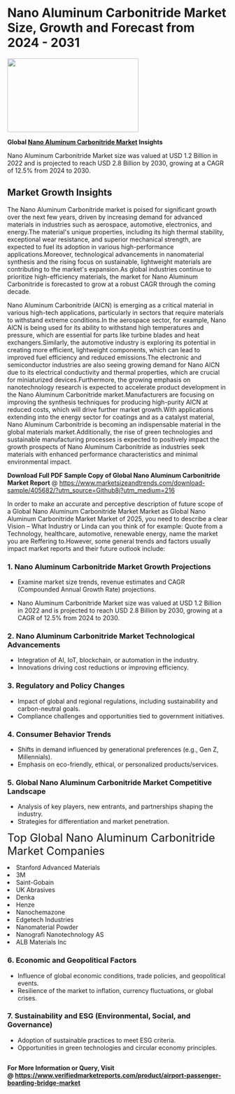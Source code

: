 <H1>Nano Aluminum Carbonitride Market Size, Growth and Forecast from 2024 - 2031</H1><img class="aligncenter size-medium wp-image-584254" src="https://thirdeyenews.in/wp-content/uploads/2024/09/Global-Market-Research-300x168.jpeg" alt="" width="300" height="168" /><p><strong>Global&nbsp;<a href="https://www.marketsizeandtrends.com/download-sample/405682/?utm_source=Github8j?utm_medium=216">Nano Aluminum Carbonitride Market</a> Insights</strong></p><p>Nano Aluminum Carbonitride Market size was valued at USD 1.2 Billion in 2022 and is projected to reach USD 2.8 Billion by 2030, growing at a CAGR of 12.5% from 2024 to 2030.</p><p><h2>Market Growth Insights</h2> <p>The Nano Aluminum Carbonitride market is poised for significant growth over the next few years, driven by increasing demand for advanced materials in industries such as aerospace, automotive, electronics, and energy.The material's unique properties, including its high thermal stability, exceptional wear resistance, and superior mechanical strength, are expected to fuel its adoption in various high-performance applications.Moreover, technological advancements in nanomaterial synthesis and the rising focus on sustainable, lightweight materials are contributing to the market's expansion.As global industries continue to prioritize high-efficiency materials, the market for Nano Aluminum Carbonitride is forecasted to grow at a robust CAGR through the coming decade.</p> <p>Nano Aluminum Carbonitride (AlCN) is emerging as a critical material in various high-tech applications, particularly in sectors that require materials to withstand extreme conditions.In the aerospace sector, for example, Nano AlCN is being used for its ability to withstand high temperatures and pressure, which are essential for parts like turbine blades and heat exchangers.Similarly, the automotive industry is exploring its potential in creating more efficient, lightweight components, which can lead to improved fuel efficiency and reduced emissions.The electronic and semiconductor industries are also seeing growing demand for Nano AlCN due to its electrical conductivity and thermal properties, which are crucial for miniaturized devices.Furthermore, the growing emphasis on nanotechnology research is expected to accelerate product development in the Nano Aluminum Carbonitride market.Manufacturers are focusing on improving the synthesis techniques for producing high-purity AlCN at reduced costs, which will drive further market growth.With applications extending into the energy sector for coatings and as a catalyst material, Nano Aluminum Carbonitride is becoming an indispensable material in the global materials market.Additionally, the rise of green technologies and sustainable manufacturing processes is expected to positively impact the growth prospects of Nano Aluminum Carbonitride as industries seek materials with enhanced performance characteristics and minimal environmental impact.<p><span class=""><strong>Download Full PDF Sample Copy of Global Nano Aluminum Carbonitride Market Report</strong> @ <a href="https://www.marketsizeandtrends.com/download-sample/405682/?utm_source=Github8j?utm_medium=216" target="_blank">https://www.marketsizeandtrends.com/download-sample/405682/?utm_source=Github8j?utm_medium=216</a></span></p><p>In order to make an accurate and perceptive description of future scope of a Global&nbsp;Nano Aluminum Carbonitride Market Market as Global&nbsp;Nano Aluminum Carbonitride Market Market of 2025, you need to describe a clear Vision &ndash; What Industry or Linda can you think of for example: Quote from a Technology, healthcare, automotive, renewable energy, name the market you are Reffering to.However, some general trends and factors usually impact market reports and their future outlook include:</p><h3>1.&nbsp;<strong>Nano Aluminum Carbonitride Market Growth Projections</strong></h3><ul><li>Examine market size trends, revenue estimates and CAGR (Compounded Annual Growth Rate) projections.</li><li><p>Nano Aluminum Carbonitride Market size was valued at USD 1.2 Billion in 2022 and is projected to reach USD 2.8 Billion by 2030, growing at a CAGR of 12.5% from 2024 to 2030.</p></li></ul><h3>2.&nbsp;<strong>Nano Aluminum Carbonitride Market Technological Advancements</strong></h3><ul><li>Integration of AI, IoT, blockchain, or automation in the industry.</li><li>Innovations driving cost reductions or improving efficiency.</li></ul><h3>3.&nbsp;<strong>Regulatory and Policy Changes</strong></h3><ul><li>Impact of global and regional regulations, including sustainability and carbon-neutral goals.</li><li>Compliance challenges and opportunities tied to government initiatives.</li></ul><h3>4.&nbsp;<strong>Consumer Behavior Trends</strong></h3><ul><li>Shifts in demand influenced by generational preferences (e.g., Gen Z, Millennials).</li><li>Emphasis on eco-friendly, ethical, or personalized products/services.</li></ul><h3>5.&nbsp;<strong>Global Nano Aluminum Carbonitride Market Competitive Landscape</strong></h3><ul><li>Analysis of key players, new entrants, and partnerships shaping the industry.</li><li>Strategies for differentiation and market penetration.</li></ul><p data-pm-slice="1 1 []"><span style="color: inherit; font-family: inherit; font-size: 25px;">Top Global Nano Aluminum Carbonitride Market Companies</span></p><div class="" data-test-id=""><p><li>Stanford Advanced Materials</li><li> 3M</li><li> Saint-Gobain</li><li> UK Abrasives</li><li> Denka</li><li> Henze</li><li> Nanochemazone</li><li> Edgetech Industries</li><li> Nanomaterial Powder</li><li> Nanografi Nanotechnology AS</li><li> ALB Materials Inc</li></p></div><h3>6.&nbsp;<strong>Economic and Geopolitical Factors</strong></h3><ul><li>Influence of global economic conditions, trade policies, and geopolitical events.</li><li>Resilience of the market to inflation, currency fluctuations, or global crises.</li></ul><h3>7.&nbsp;<strong>Sustainability and ESG (Environmental, Social, and Governance)</strong></h3><ul><li>Adoption of sustainable practices to meet ESG criteria.</li><li>Opportunities in green technologies and circular economy principles.</li></ul><h2><strong style="font-size: 14px;">For More Information or Query, Visit @&nbsp;</strong><a style="background-color: #ffffff; font-size: 14px;" href="https://www.marketsizeandtrends.com/report/nano-aluminum-carbonitride-market/" target="_blank">https://www.verifiedmarketreports.com/product/airport-passenger-boarding-bridge-market</a></h2>